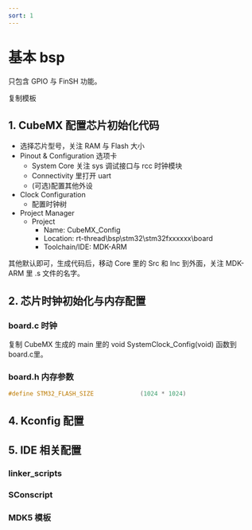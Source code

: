 ```yaml
---
sort: 1
---
```

# 基本 bsp 

只包含 GPIO 与 FinSH 功能。

复制模板

## 1. CubeMX 配置芯片初始化代码

- 选择芯片型号，关注 RAM 与 Flash 大小
- Pinout & Configuration 选项卡
  - System Core 关注 sys 调试接口与 rcc 时钟模块
  - Connectivity 里打开 uart
  - (可选)配置其他外设
- Clock Configuration
  - 配置时钟树
- Project Manager
  - Project
    - Name: CubeMX_Config
    - Location: rt-thread\bsp\stm32\stm32fxxxxxx\board
    - Toolchain/IDE: MDK-ARM

其他默认即可，生成代码后，移动 Core 里的 Src 和 Inc 到外面，关注 MDK-ARM 里 .s 文件的名字。

## 2. 芯片时钟初始化与内存配置

### board.c 时钟

复制 CubeMX 生成的 main 里的 void SystemClock_Config(void) 函数到 board.c里。

### board.h 内存参数

```c
#define STM32_FLASH_SIZE             (1024 * 1024)
```

## 4. Kconfig 配置


## 5. IDE 相关配置

### linker_scripts

### SConscript

### MDK5 模板

